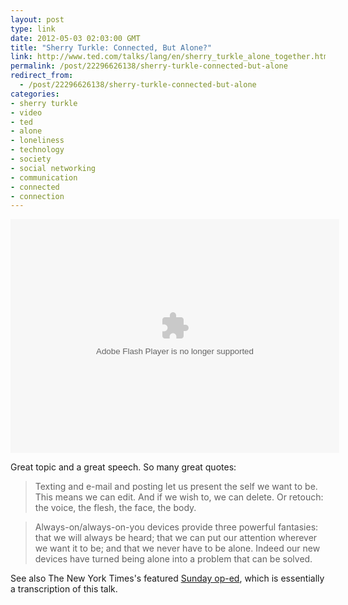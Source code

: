 ```yaml
---
layout: post
type: link
date: 2012-05-03 02:03:00 GMT
title: "Sherry Turkle: Connected, But Alone?"
link: http://www.ted.com/talks/lang/en/sherry_turkle_alone_together.html
permalink: /post/22296626138/sherry-turkle-connected-but-alone
redirect_from: 
  - /post/22296626138/sherry-turkle-connected-but-alone
categories:
- sherry turkle
- video
- ted
- alone
- loneliness
- technology
- society
- social networking
- communication
- connected
- connection
---
```

<p style="text-align:center"><object width="526" height="374">
<param name="movie" value="http://video.ted.com/assets/player/swf/EmbedPlayer.swf"></param>
<param name="allowFullScreen" value="true" />
<param name="allowScriptAccess" value="always"/>
<param name="wmode" value="transparent"></param>
<param name="bgColor" value="#ffffff"></param>
<param name="flashvars" value="vu=http://video.ted.com/talk/stream/2012/Blank/SherryTurkle_2012-320k.mp4&su=http://images.ted.com/images/ted/tedindex/embed-posters/SherryTurkle_2012-embed.jpg&vw=512&vh=288&ap=0&ti=1409&lang=&introDuration=15330&adDuration=4000&postAdDuration=830&adKeys=talk=sherry_turkle_alone_together;year=2012;theme=media_that_matters;theme=what_s_next_in_tech;event=TED2012;tag=communication;tag=community;tag=culture;tag=technology;&preAdTag=tconf.ted/embed;tile=1;sz=512x288;" />
<embed src="http://video.ted.com/assets/player/swf/EmbedPlayer.swf" pluginspace="http://www.macromedia.com/go/getflashplayer" type="application/x-shockwave-flash" wmode="transparent" bgColor="#ffffff" width="526" height="374" allowFullScreen="true" allowScriptAccess="always" flashvars="vu=http://video.ted.com/talk/stream/2012/Blank/SherryTurkle_2012-320k.mp4&su=http://images.ted.com/images/ted/tedindex/embed-posters/SherryTurkle_2012-embed.jpg&vw=512&vh=288&ap=0&ti=1409&lang=&introDuration=15330&adDuration=4000&postAdDuration=830&adKeys=talk=sherry_turkle_alone_together;year=2012;theme=media_that_matters;theme=what_s_next_in_tech;event=TED2012;tag=communication;tag=community;tag=culture;tag=technology;&preAdTag=tconf.ted/embed;tile=1;sz=512x288;"></embed>
</object></p>

<p>Great topic and a great speech. So many great quotes:</p>

<blockquote>Texting and e-mail and posting let us present the self we want to be. This means we can edit. And if we wish to, we can delete. Or retouch: the voice, the flesh, the face, the body. </blockquote>

<blockquote>Always-on/always-on-you devices provide three powerful fantasies: that we will always be heard; that we can put our attention wherever we want it to be; and that we never have to be alone. Indeed our new devices have turned being alone into a problem that can be solved.
</blockquote>

<p>See also The New York Times's featured <a href="http://www.nytimes.com/2012/04/22/opinion/sunday/the-flight-from-conversation.html?pagewanted=all">Sunday op-ed</a>, which is essentially a transcription of this talk.</p>